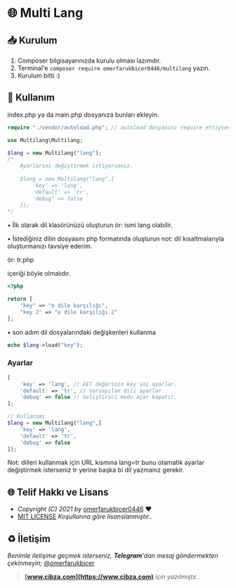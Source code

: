 # 🌐 Multi Lang

## 📥 Kurulum

1. Composer bilgisayarınızda kurulu olması lazımdır.
2. Terminal'e `composer require omerfarukbicer0446/multilang` yazın.
3. Kurulum bitti :) 

## 📒 Kullanım
index.php ya da main.php dosyanıza bunları ekleyin.
```php
require "./vendor/autoload.php"; // autoload dosyasını require ettiyseniz bunu eklemenize gerek yoktur.

use Multilang\Multilang;

$lang = new Multilang("lang");
/*
    Ayarlarını değiştirmek istiyorsanız.
    
    $lang = new Multilang("lang",[
        'key' => 'lang',
        'default' => 'tr',
        'debug' => false
    ]);
*/
```
• İlk olarak dil klasörünüzü oluşturun ör: ismi lang olabilir.

• İstediğiniz dilin dosyasını php formatında oluşturun not: dil kısaltmalarıyla oluşturmanızı tavsiye ederim. 

ör: tr.php 

içeriği böyle olmalıdır.
```php
<?php

return [
    "key" => "o dile karşılığı",
    "key 2" => "o dile karşılığı 2"
];
```

• son adım dil dosyalarındaki değişkenleri kullanma
```php
echo $lang->load("key");
```

### Ayarlar

```php
[
    'key' => 'lang', // GET değerinin key'ini ayarlar.
    'default' => 'tr', // Varsayılan dili ayarlar
    'debug' => false // Geliştirici modu açar kapatır.
];

// Kullanımı
$lang = new Multilang("lang",[
    'key' => 'lang',
    'default' => 'tr',
    'debug' => false
]);
```

Not: dilleri kullanmak için URL kısmına lang=tr bunu otamatik ayarlar değiştirmek isterseniz tr yerine başka bi dil yazmanız gerekir.

## 🌐 Telif Hakkı ve Lisans

* *Copyright (C) 2021 by* [omerfarukbicer0446](https://github.com/omerfarukbicer0446) ❤️️
* [MIT LICENSE](https://github.com/omerfarukbicer0446/multilang/blob/master/LICENSE) *Koşullarına göre lisanslanmıştır..*

## ♻️ İletişim

*Benimle iletişime geçmek isterseniz, **Telegram**'dan mesaj göndermekten çekinmeyin;* [@omerfarukbicer](https://t.me/omerfarukbicer)


> **[www.cibza.com](https://www.cibza.com)** *için yazılmıştır..*
